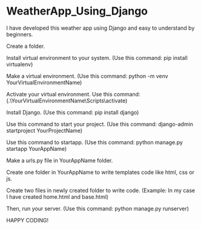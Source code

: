 # WeatherApp_Using_Django
I have developed this weather app using Django and easy to understand by beginners.

Create a folder.

Install virtual environment to your system.
(Use this command: pip install virtualenv)

Make a virtual environment.
(Use this command: python -m venv YourVirtualEnvironmentName)

Activate your virtual environment.
Use this command: (.\YourVirtualEnvironmentName\Scripts\activate)

Install Django.
(Use this command: pip install django)

Use this command to start your project.
(Use this command: django-admin startproject YourProjectName)

Use this command to startapp.
(Use this command: python manage.py startapp YourAppName)

Make a urls.py file in YourAppName folder.

Create one folder in YourAppName to write templates code like html, css or js.

Create two files in newly created folder to write code.
(Example: In my case I have created home.html and base.html)

Then, run your server.
(Use this command: python manage.py runserver) 

HAPPY CODING!
